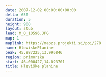 ```yaml
---
date: 2007-12-02 00:00:00+00:00
delta: 650
duration: 5
height: 908
layout: stub
lead: M_0_10596.JPG
map: 1
maplink: https://mapzs.projekti.si/poi/278
name: HleviskePlanine
peak: 45.987225,13.995846
region: primorska
start: 46.000427,14.023701
title: Hleviške planine
---
```

